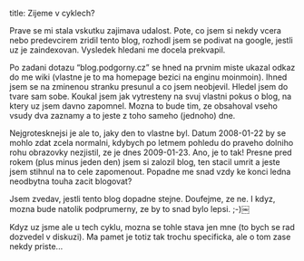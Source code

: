 title: Zijeme v cyklech?

Prave se mi stala vskutku zajimava udalost. Pote, co jsem si nekdy vcera nebo predevcirem zridil tento blog, rozhodl jsem se podivat na google, jestli uz je zaindexovan. Vysledek hledani me docela prekvapil.

Po zadani dotazu “blog.podgorny.cz” se hned na prvnim miste ukazal odkaz do me wiki (vlastne je to ma homepage bezici na enginu moinmoin). Ihned jsem se na zminenou stranku presunul a co jsem neobjevil. Hledel jsem do tvare sam sobe. Koukal jsem jak vytresteny na svuj vlastni pokus o blog, na ktery uz jsem davno zapomnel. Mozna to bude tim, ze obsahoval vseho vsudy dva zaznamy a to jeste z toho sameho (jednoho) dne.

Nejgrotesknejsi je ale to, jaky den to vlastne byl. Datum 2008-01-22 by se mohlo zdat zcela normalni, kdybych po letmem pohledu do praveho dolniho rohu obrazovky nezjistil, ze je dnes 2009-01-23. Ano, je to tak! Presne pred rokem (plus minus jeden den) jsem si zalozil blog, ten stacil umrit a jeste jsem stihnul na to cele zapomenout. Popadne me snad vzdy ke konci ledna neodbytna touha zacit blogovat?

Jsem zvedav, jestli tento blog dopadne stejne. Doufejme, ze ne. I kdyz, mozna bude natolik podprumerny, ze by to snad bylo lepsi. ;-)￼

Kdyz uz jsme ale u tech cyklu, mozna se tohle stava jen mne (to bych se rad dozvedel v diskuzi). Ma pamet je totiz tak trochu specificka, ale o tom zase nekdy priste...

